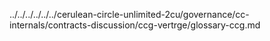 ../../../../../../cerulean-circle-unlimited-2cu/governance/cc-internals/contracts-discussion/ccg-vertrge/glossary-ccg.md